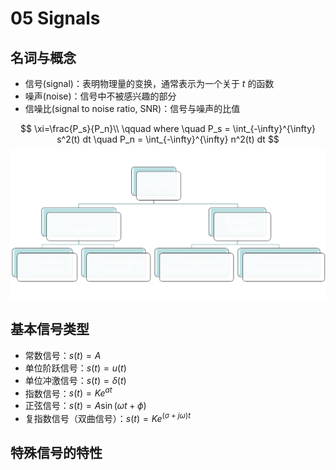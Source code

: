 # 05 Signals

## 名词与概念

- 信号(signal)：表明物理量的变换，通常表示为一个关于 $t$ 的函数
- 噪声(noise)：信号中不被感兴趣的部分
- 信噪比(signal to noise ratio, SNR)：信号与噪声的比值

$$
\xi=\frac{P_s}{P_n}\\
\qquad where \quad  P_s = \int_{-\infty}^{\infty} s^2(t) dt \quad  P_n = \int_{-\infty}^{\infty} n^2(t) dt
$$
![图 0](images/%E4%BF%A1%E5%8F%B7%E5%88%86%E7%B1%BB.png)  

## 基本信号类型

- 常数信号：$s(t) = A$
- 单位阶跃信号：$s(t) = u(t)$
- 单位冲激信号：$s(t) = \delta(t)$
- 指数信号：$s(t) = Ke^{at}$
- 正弦信号：$s(t) = A\sin(\omega t + \phi)$
- 复指数信号（双曲信号）：$s(t) = K e^{(\sigma+j \omega)t}$

## 特殊信号的特性
